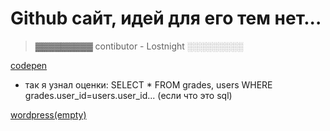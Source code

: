 # Github сайт, идей для его тем нет...

> ▓▓▓▓▓▓▓▓▓
> contibutor - Lostnight
> ░░░░░░░░░

[codepen](https://codepen.io/LostnightRX)

- так я узнал оценки: SELECT * FROM grades, users WHERE grades.user_id=users.user_id... (если что это sql)

[wordpress(empty)](cl103392361.wordpress.com)
